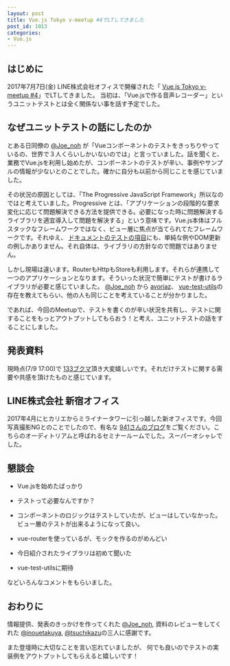 ```yaml
---
layout: post
title: Vue.js Tokyo v-meetup #4でLTしてきました
post_id: 1013
categories: 
- Vue.js
---
```


## はじめに


2017年7月7日(金) LINE株式会社オフィスで開催された「
[Vue.js Tokyo v-meetup #4](https://vuejs-meetup.connpass.com/event/58071/)」でLTしてきました。 当初は、「Vue.jsで作る音声レコーダー」というユニットテストとは全く関係ない事を話す予定でした。


## なぜユニットテストの話にしたのか


とある日同僚の 
[@Joe_noh](https://twitter.com/Joe_noh) が「Vueコンポーネントのテストをきっちりやっているの、世界で３人くらいしかいないのでは」と言っていました。話を聞くと、業務でVue.jsを利用し始めたが、コンポーネントのテストが辛い、事例やサンプルの情報が少ないとのことでした。確かに自分も以前から同じことを感じていました。

その状況の原因としては、「The Progressive JavaScript Framework」所以なのではと考えていました。Progressive とは、「アプリケーションの段階的な要求変化に応じて問題解決できる方法を提供できる。必要になった時に問題解決するライブラリを適宜導入して問題を解決する」という意味です。Vue.js本体はフルスタックなフレームワークではなく、ビュー層に焦点が当てられてたフレームワークです。それゆえ、
[ドキュメントのテストの項目](https://jp.vuejs.org/v2/guide/unit-testing.html#%E3%83%86%E3%82%B9%E3%83%88%E3%83%84%E3%83%BC%E3%83%AB%E3%81%A8%E3%82%BB%E3%83%83%E3%83%88%E3%82%A2%E3%83%83%E3%83%97)にも、単純な例やDOM更新の例しかありません。それ自体は、ライブラリの方針なので問題ではありません。

しかし現場は違います。RouterもHttpもStoreも利用します。それらが連携して一つのアプリケーションとなります。そういった状況で簡単にテストが書けるライブラリが必要と感じていました。
[@Joe_noh](https://twitter.com/Joe_noh) から
[avoriaz](https://github.com/eddyerburgh/avoriaz)、
[vue-test-utils](https://github.com/vuejs/vue-test-utils)の存在を教えてもらい、他の人も同じことを考えていることが分かりました。

であれば、今回のMeetupで、テストを書くのが辛い状況を共有し、テストに関することをもっとアウトプットしてもらおう！と考え、ユニットテストの話をすることにしました。


## 発表資料





現時点(7/9 17:00)で
[133ブクマ](http://b.hatena.ne.jp/entry/s/speakerdeck.com/hypermkt/vuekonponentofalseyunitutotesuto)頂き大変嬉しいです。それだけテストに関する需要や共感を頂けたものと感じています。


## LINE株式会社 新宿オフィス


2017年4月にヒカリエからミライナータワーに引っ越した新オフィスです。今回写真撮影NGとのことでしたので、有名な
[941さんのブログ](http://blog.kushii.net/archives/2048602.html)をご覧ください。こちらのオーディトリアムと呼ばれるセミナールームでした。スーパーオシャレでした。


## 懇談会



*  Vue.jsを始めたばっかり


*  テストって必要なんですか？


*  コンポーネントのロジックはテストしていたが、ビューはしていなかった。ビュー層のテストが出来るようになって良い。


*  vue-routerを使っているが、モックを作るのがめんどい


*  今日紹介されたライブラリは初めて聞いた


*  vue-test-utilsに期待

などいろんなコメントをもらいました。


## おわりに


情報提供、発表のきっかけを作ってくれた 
[@Joe_noh](https://twitter.com/Joe_noh), 資料のレビューをしてくれた 
[@inouetakuya](https://twitter.com/inouetakuya), 
[@tsuchikazu](https://twitter.com/tsuchikazu)の三人に感謝です。

また登壇時に大切なことを言い忘れていましたが、
何でも良いのでテストの実装例をアウトプットしてもらえると嬉しいです！